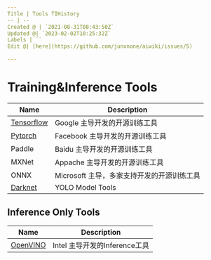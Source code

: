 ```yaml
---
Title | Tools TIHistory
-- | --
Created @ | `2021-08-31T08:43:50Z`
Updated @| `2023-02-02T10:25:32Z`
Labels | ``
Edit @| [here](https://github.com/junxnone/aiwiki/issues/5)

---
```



# Training&Inference Tools

Name | Description
-- | --
[Tensorflow](/Tensorflow ) | Google 主导开发的开源训练工具
[Pytorch](/Pytorch) | Facebook 主导开发的开源训练工具
Paddle | Baidu 主导开发的开源训练工具
MXNet | Appache 主导开发的开源训练工具
ONNX  | Microsoft 主导，多家支持开发的开源训练工具
[Darknet](/Darknet) | YOLO Model Tools


## Inference Only Tools
Name | Description
-- | --
[OpenVINO](/OpenVINO) | Intel 主导开发的Inference工具

